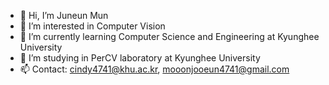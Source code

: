- 👋 Hi, I’m Juneun Mun
- 👀 I’m interested in Computer Vision
- 🌱 I’m currently learning Computer Science and Engineering at Kyunghee University
- 💞️ I’m studying in PerCV laboratory at Kyunghee University
- 📫 Contact: cindy4741@khu.ac.kr, mooonjooeun4741@gmail.com

<!---
Moon1x21/Moon1x21 is a ✨ special ✨ repository because its `README.md` (this file) appears on your GitHub profile.
You can click the Preview link to take a look at your changes.
--->
